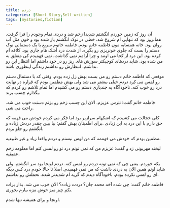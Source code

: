 ```yaml
---
title: دردم
categories: [Short Story,Self-written]
tags: [mystories,fiction]
---
```


<style type="text/css"> 
@font-face { font-family: 'Roya'; src: url('../../roya.ttf'); } 
.px-1 {
    font-family: Roya; direction: rtl;
}

.px-1 p {
    font-size:1.5em;
}
</style> 


<!-- ## دردم -->

آن روز که زمین خوردم انگشتم شدیدا زخم شد و دردی تمام وجودم را فرا گرفت. همانروز بود که تنهایی ام شروع شد. خطی در نوک انگشتم باز شده بود و خون مثل آب روان بود. خانه همسایه مون فاطمه خانم بودم.
فاطمه خانوم سریع با یک دستمالی نوک دستم را بست که جلوی خونریزی رو بگیره. از شدت درد اشک هام جاری بود. کلافه ام کرده بود. این درد از کجا می اومد و چرا آرامم نمی گذاشت.
نمی فهمیدم کی متعلق به من شده بود. شاید دردهای کوچیکتر سوزش های ریز رو در خود داشتم اما انتظار این رو نداشتم.
انتظارش رو نداشتم زندگی اینطوری باشد. 

موقعی که فاطمه خانم دستم رو می بست بهش زل زده بودم. وقتی که با دستمال دستم رو لمس می کرد دردم خیلی بیشتر می شد ولی بهش مطمین بودم که قراره در نهایت درد رو خوب کنه. 
ناخودآگاه یه چندباری دستم رو می کشیدم اما تمام تلاشم رو کردم که بگذارم چسب بزند.

فاطمه خانم گفت: نترس عزیزم. الان این چسب زخم رو بزنم دستت خوب می شه. راحت می شی.

کلی خجالت می کشیدم که اشکهام سرازیر بود اما فکر می کردم خودش می فهمه که حق دارم با این درد به این زیادی .برای اطمینان بهش گفتم: بیا ببین چقدر دردش زیاده و انگشتم رو جلو بردم. 

مطمین بودم که خودش می فهممه که من لوس نیستم و دردم واقعا زیاد و غیر طبیعیه. 
 
 لبخند مهربونی زد و گفت: عزیزم من که نمی تونم درد تو رو لمس کنم اما معلومه زخم عمیقیه. 

 یکه خوردم. یعنی چی که نمی تونه دردم رو لمس کنه. دردم اونجا بود سر انگشتم. ولی شاید اونم همین الان یه دردی داشت که من نمی فهمیدم. 
 اصلا تا حالا خودم درد کس دیگه ای رو لمس نکرده بودم. ناخودآگاه دیدم که گریه ام شدیدتر شده. تحملش رو نداشتم. 
 
 فاطمه خانم گفت: چی شده آخه محمد جان؟ دردت زیاده؟ الان خوب می شه. بذار برات یکم چیز میز خوش مزه بیارم بخوری.

 اونجا و برای همیشه تنها شدم. 
